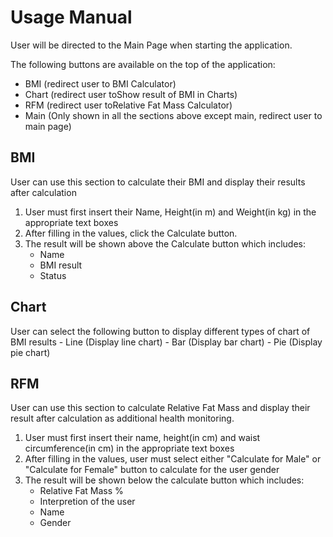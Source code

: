 Usage Manual
=====
User will be directed to the Main Page when starting the application.

The following buttons are available on the top of the application:
- BMI (redirect user to BMI Calculator)
- Chart (redirect user toShow result of BMI in Charts)
- RFM (redirect user toRelative Fat Mass Calculator)
- Main (Only shown in all the sections above except main, redirect user to main page)

<h2>BMI</h2>
User can use this section to calculate their BMI and display their results after calculation

1) User must first insert their Name, Height(in m) and Weight(in kg) in the appropriate text boxes
2) After filling in the values, click the Calculate button.
3) The result will be shown above the Calculate button which includes:
    - Name
    - BMI result 
    - Status 

<h2>Chart</h2>
User can select the following button to display different types of chart of BMI results
- Line (Display line chart)
- Bar (Display bar chart)
- Pie (Display pie chart)

<h2>RFM</h2>
User can use this section to calculate Relative Fat Mass and display their result after calculation as additional health monitoring.

1) User must first insert their name, height(in cm) and waist circumference(in cm) in the appropriate text boxes
2) After filling in the values, user must select either "Calculate for Male" or "Calculate for Female" button to calculate for the user gender
3) The result will be shown below the calculate button which includes:
   - Relative Fat Mass %
   - Interpretion of the user
   - Name
   - Gender  
